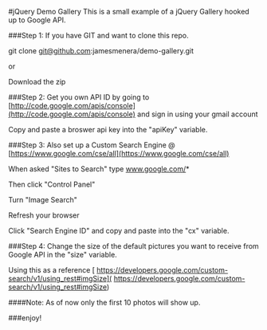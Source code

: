 #jQuery Demo Gallery
This is a small example of a jQuery Gallery hooked up to Google API.


###Step 1:
If you have GIT and want to clone this repo.

git clone git@github.com:jamesmenera/demo-gallery.git

or

Download the zip

###Step 2:
Get you own API ID by going to [http://code.google.com/apis/console](http://code.google.com/apis/console) and sign in using your gmail account

Copy and paste a broswer api key into the "apiKey" variable.


###Step 3:
Also set up a Custom Search Engine @ [https://www.google.com/cse/all](https://www.google.com/cse/all) 

When asked "Sites to Search" type www.google.com/*

Then click "Control Panel"

Turn "Image Search"

Refresh your browser

Click "Search Engine ID" and copy and paste into the "cx" variable.

###Step 4:
Change the size of the default pictures you want to receive from Google API in the "size" variable.

Using this as a reference [ https://developers.google.com/custom-search/v1/using_rest#imgSize]( https://developers.google.com/custom-search/v1/using_rest#imgSize)

####Note:
As of now only the first 10 photos will show up.

###enjoy!

